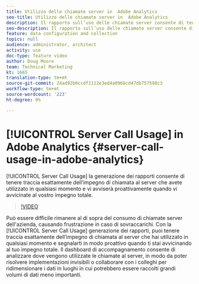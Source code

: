 ```yaml
---
title: Utilizzo delle chiamate server in  Adobe Analytics
seo-title: Utilizzo delle chiamate server in  Adobe Analytics
description: Il rapporto sull’uso delle chiamate server consente di tenere traccia esattamente dell’impegno di chiamate server che avete utilizzato in qualsiasi momento e di avvisarvi proattivamente quando vi avvicinate al vostro impegno totale.
seo-description: Il rapporto sull’uso delle chiamate server consente di tenere traccia esattamente dell’impegno di chiamate server che avete utilizzato in qualsiasi momento e di avvisarvi proattivamente quando vi avvicinate al vostro impegno totale.
feature: data configuration and collection
topics: null
audience: administrator, architect
activity: use
doc-type: feature video
author: Doug Moore
team: Technical Marketing
kt: 1665
translation-type: tm+mt
source-git-commit: 24ad92b0ccdf1112e3ed4a0968cd47db757598c3
workflow-type: tm+mt
source-wordcount: '223'
ht-degree: 0%

---
```



# [!UICONTROL Server Call Usage] in  Adobe Analytics {#server-call-usage-in-adobe-analytics}

[!UICONTROL Server Call Usage] la generazione dei rapporti consente di tenere traccia esattamente dell’impegno di chiamata al server che avete utilizzato in qualsiasi momento e vi avviserà proattivamente quando vi avvicinate al vostro impegno totale.

>[!VIDEO](https://video.tv.adobe.com/v/23137/?quality=12)

Può essere difficile rimanere al di sopra del consumo di chiamate server dell&#39;azienda, causando frustrazione in caso di sovraccarichi. Con la [!UICONTROL Server Call Usage] generazione dei rapporti, puoi tenere traccia esattamente dell’impegno di chiamata al server che hai utilizzato in qualsiasi momento e segnalarti in modo proattivo quando ti stai avvicinando al tuo impegno totale. Il dashboard di accompagnamento consente di analizzare dove vengono utilizzate le chiamate al server, in modo da poter risolvere implementazioni invisibili o collaborare con i colleghi per ridimensionare i dati in luoghi in cui potrebbero essere raccolti grandi volumi di dati meno importanti.
